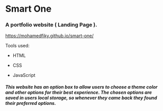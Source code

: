# Smart One

### A portfolio website ( Landing Page ).

https://mohamedfiky.github.io/smart-one/ 

Tools used: 

- HTML

- CSS

- JavaScript

##### This website has an option box to allow users to choose a theme color and other options for their best experience. The chosen options are saved in users local storage, so whenever they came back they found their preferred options.
